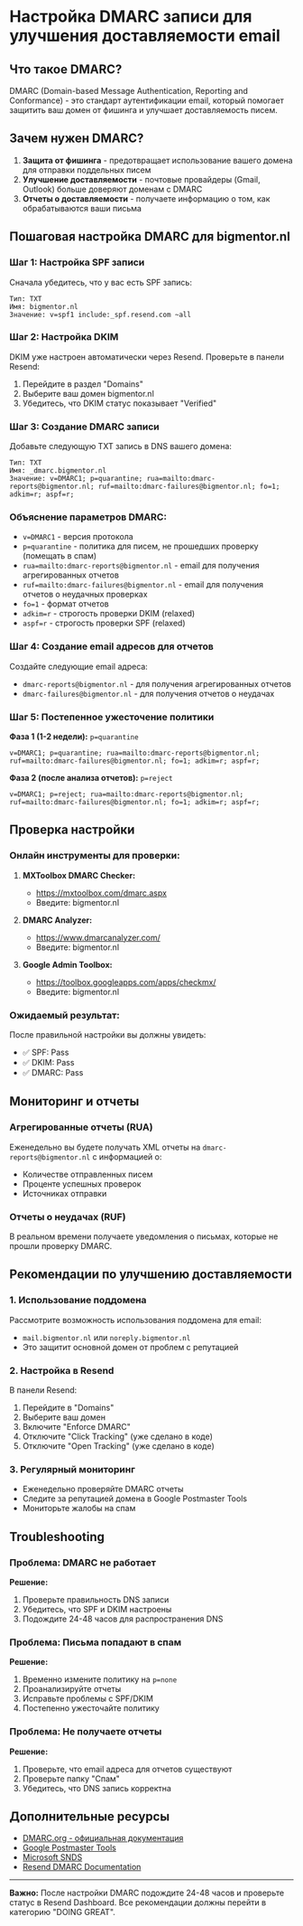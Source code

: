 # Настройка DMARC записи для улучшения доставляемости email

## Что такое DMARC?

DMARC (Domain-based Message Authentication, Reporting and Conformance) - это стандарт аутентификации email, который помогает защитить ваш домен от фишинга и улучшает доставляемость писем.

## Зачем нужен DMARC?

1. **Защита от фишинга** - предотвращает использование вашего домена для отправки поддельных писем
2. **Улучшение доставляемости** - почтовые провайдеры (Gmail, Outlook) больше доверяют доменам с DMARC
3. **Отчеты о доставляемости** - получаете информацию о том, как обрабатываются ваши письма

## Пошаговая настройка DMARC для bigmentor.nl

### Шаг 1: Настройка SPF записи

Сначала убедитесь, что у вас есть SPF запись:

```
Тип: TXT
Имя: bigmentor.nl
Значение: v=spf1 include:_spf.resend.com ~all
```

### Шаг 2: Настройка DKIM

DKIM уже настроен автоматически через Resend. Проверьте в панели Resend:
1. Перейдите в раздел "Domains"
2. Выберите ваш домен bigmentor.nl
3. Убедитесь, что DKIM статус показывает "Verified"

### Шаг 3: Создание DMARC записи

Добавьте следующую TXT запись в DNS вашего домена:

```
Тип: TXT
Имя: _dmarc.bigmentor.nl
Значение: v=DMARC1; p=quarantine; rua=mailto:dmarc-reports@bigmentor.nl; ruf=mailto:dmarc-failures@bigmentor.nl; fo=1; adkim=r; aspf=r;
```

### Объяснение параметров DMARC:

- `v=DMARC1` - версия протокола
- `p=quarantine` - политика для писем, не прошедших проверку (помещать в спам)
- `rua=mailto:dmarc-reports@bigmentor.nl` - email для получения агрегированных отчетов
- `ruf=mailto:dmarc-failures@bigmentor.nl` - email для получения отчетов о неудачных проверках
- `fo=1` - формат отчетов
- `adkim=r` - строгость проверки DKIM (relaxed)
- `aspf=r` - строгость проверки SPF (relaxed)

### Шаг 4: Создание email адресов для отчетов

Создайте следующие email адреса:
- `dmarc-reports@bigmentor.nl` - для получения агрегированных отчетов
- `dmarc-failures@bigmentor.nl` - для получения отчетов о неудачах

### Шаг 5: Постепенное ужесточение политики

**Фаза 1 (1-2 недели):** `p=quarantine`
```
v=DMARC1; p=quarantine; rua=mailto:dmarc-reports@bigmentor.nl; ruf=mailto:dmarc-failures@bigmentor.nl; fo=1; adkim=r; aspf=r;
```

**Фаза 2 (после анализа отчетов):** `p=reject`
```
v=DMARC1; p=reject; rua=mailto:dmarc-reports@bigmentor.nl; ruf=mailto:dmarc-failures@bigmentor.nl; fo=1; adkim=r; aspf=r;
```

## Проверка настройки

### Онлайн инструменты для проверки:

1. **MXToolbox DMARC Checker:**
   - https://mxtoolbox.com/dmarc.aspx
   - Введите: bigmentor.nl

2. **DMARC Analyzer:**
   - https://www.dmarcanalyzer.com/
   - Введите: bigmentor.nl

3. **Google Admin Toolbox:**
   - https://toolbox.googleapps.com/apps/checkmx/
   - Введите: bigmentor.nl

### Ожидаемый результат:

После правильной настройки вы должны увидеть:
- ✅ SPF: Pass
- ✅ DKIM: Pass  
- ✅ DMARC: Pass

## Мониторинг и отчеты

### Агрегированные отчеты (RUA)

Еженедельно вы будете получать XML отчеты на `dmarc-reports@bigmentor.nl` с информацией о:
- Количестве отправленных писем
- Проценте успешных проверок
- Источниках отправки

### Отчеты о неудачах (RUF)

В реальном времени получаете уведомления о письмах, которые не прошли проверку DMARC.

## Рекомендации по улучшению доставляемости

### 1. Использование поддомена

Рассмотрите возможность использования поддомена для email:
- `mail.bigmentor.nl` или `noreply.bigmentor.nl`
- Это защитит основной домен от проблем с репутацией

### 2. Настройка в Resend

В панели Resend:
1. Перейдите в "Domains"
2. Выберите ваш домен
3. Включите "Enforce DMARC"
4. Отключите "Click Tracking" (уже сделано в коде)
5. Отключите "Open Tracking" (уже сделано в коде)

### 3. Регулярный мониторинг

- Еженедельно проверяйте DMARC отчеты
- Следите за репутацией домена в Google Postmaster Tools
- Мониторьте жалобы на спам

## Troubleshooting

### Проблема: DMARC не работает

**Решение:**
1. Проверьте правильность DNS записи
2. Убедитесь, что SPF и DKIM настроены
3. Подождите 24-48 часов для распространения DNS

### Проблема: Письма попадают в спам

**Решение:**
1. Временно измените политику на `p=none`
2. Проанализируйте отчеты
3. Исправьте проблемы с SPF/DKIM
4. Постепенно ужесточайте политику

### Проблема: Не получаете отчеты

**Решение:**
1. Проверьте, что email адреса для отчетов существуют
2. Проверьте папку "Спам"
3. Убедитесь, что DNS запись корректна

## Дополнительные ресурсы

- [DMARC.org - официальная документация](https://dmarc.org/)
- [Google Postmaster Tools](https://postmaster.google.com/)
- [Microsoft SNDS](https://sendersupport.olc.protection.outlook.com/snds/)
- [Resend DMARC Documentation](https://resend.com/docs/deliverability/dmarc)

---

**Важно:** После настройки DMARC подождите 24-48 часов и проверьте статус в Resend Dashboard. Все рекомендации должны перейти в категорию "DOING GREAT".



